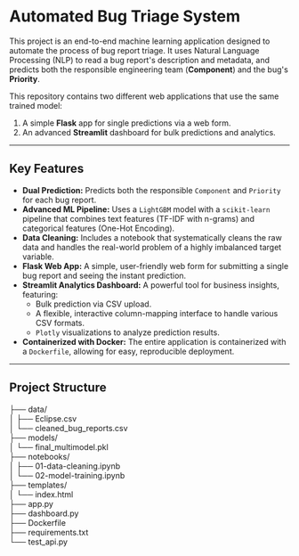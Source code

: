 # Automated Bug Triage System

This project is an end-to-end machine learning application designed to automate the process of bug report triage. It uses Natural Language Processing (NLP) to read a bug report's description and metadata, and predicts both the responsible engineering team (**Component**) and the bug's **Priority**.

This repository contains two different web applications that use the same trained model:
1.  A simple **Flask** app for single predictions via a web form.
2.  An advanced **Streamlit** dashboard for bulk predictions and analytics.

---
## Key Features

* **Dual Prediction:** Predicts both the responsible `Component` and `Priority` for each bug report.
* **Advanced ML Pipeline:** Uses a `LightGBM` model with a `scikit-learn` pipeline that combines text features (TF-IDF with n-grams) and categorical features (One-Hot Encoding).
* **Data Cleaning:** Includes a notebook that systematically cleans the raw data and handles the real-world problem of a highly imbalanced target variable.
* **Flask Web App:** A simple, user-friendly web form for submitting a single bug report and seeing the instant prediction.
* **Streamlit Analytics Dashboard:** A powerful tool for business insights, featuring:
    * Bulk prediction via CSV upload.
    * A flexible, interactive column-mapping interface to handle various CSV formats.
    * `Plotly` visualizations to analyze prediction results.
* **Containerized with Docker:** The entire application is containerized with a `Dockerfile`, allowing for easy, reproducible deployment.

---
## Project Structure
├── data/  
│   ├── Eclipse.csv  
│   └── cleaned_bug_reports.csv  
├── models/  
│   └── final_multimodel.pkl  
├── notebooks/  
│   ├── 01-data-cleaning.ipynb  
│   └── 02-model-training.ipynb  
├── templates/  
│   └── index.html  
├── app.py  
├── dashboard.py  
├── Dockerfile  
├── requirements.txt  
└── test_api.py  
